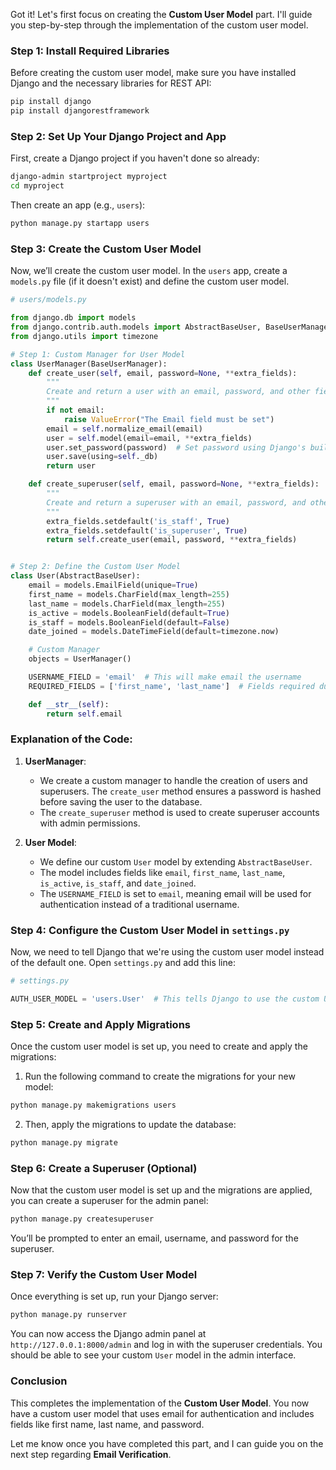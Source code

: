 
Got it! Let's first focus on creating the **Custom User Model** part. I'll guide you step-by-step through the implementation of the custom user model.

### Step 1: Install Required Libraries

Before creating the custom user model, make sure you have installed Django and the necessary libraries for REST API:

```bash
pip install django
pip install djangorestframework
```

### Step 2: Set Up Your Django Project and App

First, create a Django project if you haven't done so already:

```bash
django-admin startproject myproject
cd myproject
```

Then create an app (e.g., `users`):

```bash
python manage.py startapp users
```

### Step 3: Create the Custom User Model

Now, we’ll create the custom user model. In the `users` app, create a `models.py` file (if it doesn't exist) and define the custom user model.

```python
# users/models.py

from django.db import models
from django.contrib.auth.models import AbstractBaseUser, BaseUserManager
from django.utils import timezone

# Step 1: Custom Manager for User Model
class UserManager(BaseUserManager):
    def create_user(self, email, password=None, **extra_fields):
        """
        Create and return a user with an email, password, and other fields.
        """
        if not email:
            raise ValueError("The Email field must be set")
        email = self.normalize_email(email)
        user = self.model(email=email, **extra_fields)
        user.set_password(password)  # Set password using Django's built-in method
        user.save(using=self._db)
        return user

    def create_superuser(self, email, password=None, **extra_fields):
        """
        Create and return a superuser with an email, password, and other fields.
        """
        extra_fields.setdefault('is_staff', True)
        extra_fields.setdefault('is_superuser', True)
        return self.create_user(email, password, **extra_fields)


# Step 2: Define the Custom User Model
class User(AbstractBaseUser):
    email = models.EmailField(unique=True)
    first_name = models.CharField(max_length=255)
    last_name = models.CharField(max_length=255)
    is_active = models.BooleanField(default=True)
    is_staff = models.BooleanField(default=False)
    date_joined = models.DateTimeField(default=timezone.now)

    # Custom Manager
    objects = UserManager()

    USERNAME_FIELD = 'email'  # This will make email the username
    REQUIRED_FIELDS = ['first_name', 'last_name']  # Fields required during user creation

    def __str__(self):
        return self.email
```

### Explanation of the Code:

1. **UserManager**:
   - We create a custom manager to handle the creation of users and superusers. The `create_user` method ensures a password is hashed before saving the user to the database.
   - The `create_superuser` method is used to create superuser accounts with admin permissions.

2. **User Model**:
   - We define our custom `User` model by extending `AbstractBaseUser`.
   - The model includes fields like `email`, `first_name`, `last_name`, `is_active`, `is_staff`, and `date_joined`.
   - The `USERNAME_FIELD` is set to `email`, meaning email will be used for authentication instead of a traditional username.

### Step 4: Configure the Custom User Model in `settings.py`

Now, we need to tell Django that we're using the custom user model instead of the default one. Open `settings.py` and add this line:

```python
# settings.py

AUTH_USER_MODEL = 'users.User'  # This tells Django to use the custom User model from the 'users' app
```

### Step 5: Create and Apply Migrations

Once the custom user model is set up, you need to create and apply the migrations:

1. Run the following command to create the migrations for your new model:

```bash
python manage.py makemigrations users
```

2. Then, apply the migrations to update the database:

```bash
python manage.py migrate
```

### Step 6: Create a Superuser (Optional)

Now that the custom user model is set up and the migrations are applied, you can create a superuser for the admin panel:

```bash
python manage.py createsuperuser
```

You’ll be prompted to enter an email, username, and password for the superuser.

### Step 7: Verify the Custom User Model

Once everything is set up, run your Django server:

```bash
python manage.py runserver
```

You can now access the Django admin panel at `http://127.0.0.1:8000/admin` and log in with the superuser credentials. You should be able to see your custom `User` model in the admin interface.

### Conclusion

This completes the implementation of the **Custom User Model**. You now have a custom user model that uses email for authentication and includes fields like first name, last name, and password.

Let me know once you have completed this part, and I can guide you on the next step regarding **Email Verification**.
